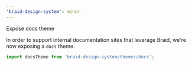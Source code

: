 ```yaml
---
'braid-design-system': minor
---
```


Expose docs theme

In order to support internal documentation sites that leverage Braid, we're now exposing a `docs` theme.

```js
import docsTheme from 'braid-design-system/themes/docs';
```
